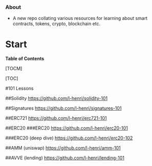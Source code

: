 ### About

- A new repo collating various resources for learning about smart contracts, tokens, crypto, blockchain etc.

# Start
**Table of Contents**

[TOCM]

[TOC]

#101 Lessons

##Solidity
https://github.com/l-henri/solidity-101

##Signatures
https://github.com/l-henri/signatures-101

##ERC721
https://github.com/l-henri/erc721-101

##ERC20
###ERC20
https://github.com/l-henri/erc20-101

###ERC20 (deep dive)
https://github.com/l-henri/erc20-102

##AMM (uniswap)
https://github.com/l-henri/amm-101

##AVVE (lending)
https://github.com/l-henri/lending-101
